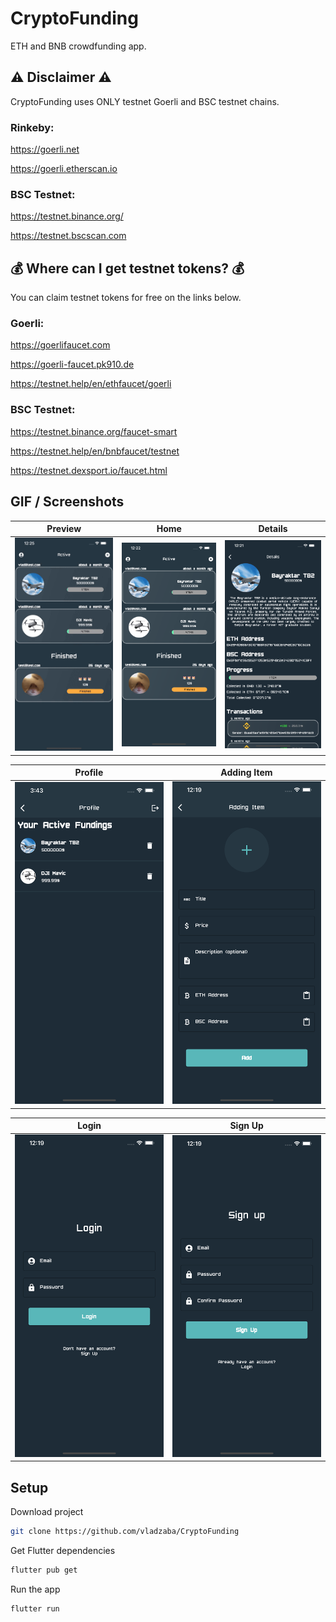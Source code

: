 # CryptoFunding

ETH and BNB crowdfunding app.

## ⚠️ Disclaimer ⚠️
CryptoFunding uses ONLY testnet Goerli and BSC testnet chains.

### Rinkeby:

https://goerli.net

https://goerli.etherscan.io

### BSC Testnet:

https://testnet.binance.org/

https://testnet.bscscan.com

## 💰 Where can I get testnet tokens? 💰
You can claim testnet tokens for free on the links below.
### Goerli:

https://goerlifaucet.com

https://goerli-faucet.pk910.de

https://testnet.help/en/ethfaucet/goerli

### BSC Testnet:

https://testnet.binance.org/faucet-smart

https://testnet.help/en/bnbfaucet/testnet

https://testnet.dexsport.io/faucet.html

## GIF / Screenshots


| Preview | Home | Details |
|  --- |  ---    |   ---    |
|<img src="screenshots/gif.gif" width="250">|<img src="screenshots/home.png" width="250">|<img src="screenshots/details.png" width="250">|

| Profile | Adding Item |
|  --- |  ---    |
|<img src="screenshots/profile.png" width="250">|<img src="screenshots/adding.png" width="250">|

| Login | Sign Up |
|  --- |  ---    |
|<img src="screenshots/login.png" width="250">|<img src="screenshots/signup.png" width="250">|


## Setup

Download project
```bash
git clone https://github.com/vladzaba/CryptoFunding
```

Get Flutter dependencies
```bash
flutter pub get
```

Run the app
```bash
flutter run
```
